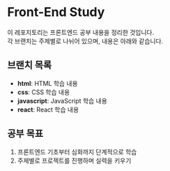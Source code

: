 # Front-End Study
이 레포지토리는 프론트엔드 공부 내용을 정리한 것입니다.  
각 브랜치는 주제별로 나뉘어 있으며, 내용은 아래와 같습니다.

## 브랜치 목록
- **html**: HTML 학습 내용
- **css**: CSS 학습 내용
- **javascript**: JavaScript 학습 내용
- **react**: React 학습 내용

## 공부 목표
1. 프론트엔드 기초부터 심화까지 단계적으로 학습
2. 주제별로 프로젝트를 진행하며 실력을 키우기

